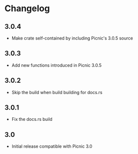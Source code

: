 # Changelog

## 3.0.4

* Make crate self-contained by including Picnic's 3.0.5 source

## 3.0.3

* Add new functions introduced in Picnic 3.0.5

## 3.0.2

* Skip the build when build building for docs.rs

## 3.0.1

* Fix the docs.rs build

## 3.0

* Initial release compatible with Picnic 3.0
